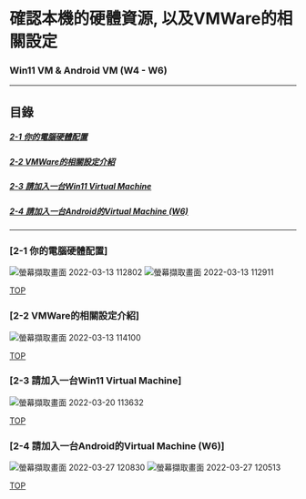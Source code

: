 # 確認本機的硬體資源, 以及VMWare的相關設定
### Win11 VM & Android VM (W4 - W6)
<a name="000"/>

---
## 目錄
##### [2-1 你的電腦硬體配置](#001)
##### [2-2 VMWare的相關設定介紹](#002)
##### [2-3 請加入一台Win11 Virtual Machine](#003)
##### [2-4 請加入一台Android的Virtual Machine (W6)](#004)
---

<a name="001"/>

### [2-1 你的電腦硬體配置]
![螢幕擷取畫面 2022-03-13 112802](https://user-images.githubusercontent.com/89327055/158043772-8591543d-291d-4da4-98e7-1221c87c0b9f.png)
![螢幕擷取畫面 2022-03-13 112911](https://user-images.githubusercontent.com/89327055/158043777-4d5f9811-12c0-4db9-b0fa-dfd514f09f3b.png)



[TOP](#000)

<a name="002"/>

### [2-2 VMWare的相關設定介紹]
![螢幕擷取畫面 2022-03-13 114100](https://user-images.githubusercontent.com/89327055/158044047-a0cec21d-ad90-4f6c-a61d-84b5a1aa21a8.png)





[TOP](#000)

<a name="003"/>

### [2-3 請加入一台Win11 Virtual Machine]
![螢幕擷取畫面 2022-03-20 113632](https://user-images.githubusercontent.com/89327055/159147003-f7e3f27d-34ce-4f0b-9419-312f35aebd1a.png)




[TOP](#000)



<a name="004"/>

### [2-4 請加入一台Android的Virtual Machine (W6)]
![螢幕擷取畫面 2022-03-27 120830](https://user-images.githubusercontent.com/89327055/160266250-a3b23703-03b8-42a1-9ae2-624603bfc7d5.png)
![螢幕擷取畫面 2022-03-27 120513](https://user-images.githubusercontent.com/89327055/160266202-589b9375-8c17-415e-9281-6c1ff4f5e4d2.png)


[TOP](#000)
